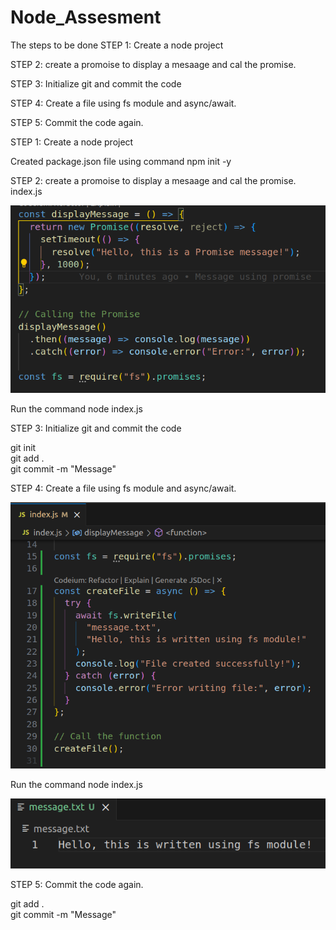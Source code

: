 # Node_Assesment

The steps to be done
STEP 1: Create a node project

STEP 2: create a promoise to display a mesaage and cal the promise.

STEP 3: Initialize git and commit the code

STEP 4: Create a file using fs module and async/await.

STEP 5: Commit the code again.

STEP 1: Create a node project

Created package.json file using command
npm init -y

STEP 2: create a promoise to display a mesaage and cal the promise.
index.js

![alt text](Images/image.png)

Run the command node index.js

STEP 3: Initialize git and commit the code

git init  
git add .  
git commit -m "Message"

STEP 4: Create a file using fs module and async/await.

![alt text](Images/image-1.png)

Run the command node index.js

![alt text](Images/image-2.png)

STEP 5: Commit the code again.

git add .  
git commit -m "Message"
